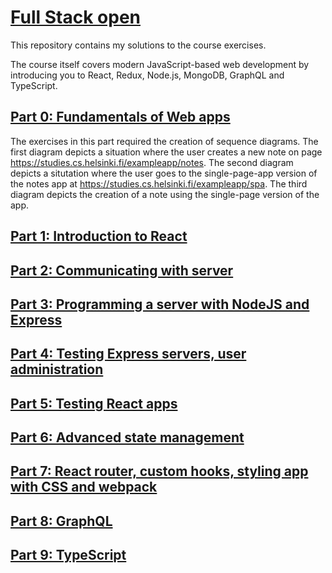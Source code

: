 # [Full Stack open](https://fullstackopen.com/en)

This repository contains my solutions to the course exercises.

The course itself covers modern JavaScript-based web development by introducing you to React, Redux, Node.js, MongoDB, GraphQL and TypeScript.

## [Part 0: Fundamentals of Web apps](https://fullstackopen.com/en/part0)

The exercises in this part required the creation of sequence diagrams. The first diagram depicts a situation where the user creates a new note on page https://studies.cs.helsinki.fi/exampleapp/notes. The second diagram depicts a situtation where the user goes to the single-page-app version of the notes app at https://studies.cs.helsinki.fi/exampleapp/spa. The third diagram depicts the creation of a note using the single-page version of the app.

## [Part 1: Introduction to React](https://fullstackopen.com/en/part1)

## [Part 2: Communicating with server](https://fullstackopen.com/en/part2)

## [Part 3: Programming a server with NodeJS and Express](https://fullstackopen.com/en/part3)

## [Part 4: Testing Express servers, user administration](https://fullstackopen.com/en/part4)

## [Part 5: Testing React apps](https://fullstackopen.com/en/part5)

## [Part 6: Advanced state management](https://fullstackopen.com/en/part6)

## [Part 7: React router, custom hooks, styling app with CSS and webpack](https://fullstackopen.com/en/part7)

## [Part 8: GraphQL](https://fullstackopen.com/en/part8)

## [Part 9: TypeScript](https://fullstackopen.com/en/part9)
